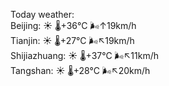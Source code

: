 Today weather:  
Beijing: ☀️   🌡️+36°C 🌬️↑19km/h  
Tianjin: ☀️   🌡️+27°C 🌬️↖19km/h  
Shijiazhuang: ☀️   🌡️+37°C 🌬️↖11km/h  
Tangshan: ☀️   🌡️+28°C 🌬️↖20km/h  
